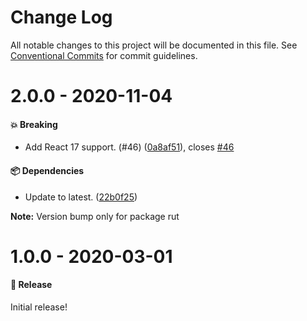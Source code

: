 # Change Log

All notable changes to this project will be documented in this file.
See [Conventional Commits](https://conventionalcommits.org) for commit guidelines.

# 2.0.0 - 2020-11-04

#### 💥 Breaking

- Add React 17 support. (#46) ([0a8af51](https://github.com/milesj/rut/commit/0a8af51)), closes [#46](https://github.com/milesj/rut/issues/46)

#### 📦 Dependencies

- Update to latest. ([22b0f25](https://github.com/milesj/rut/commit/22b0f25))

**Note:** Version bump only for package rut





# 1.0.0 - 2020-03-01

#### 🎉 Release

Initial release!
